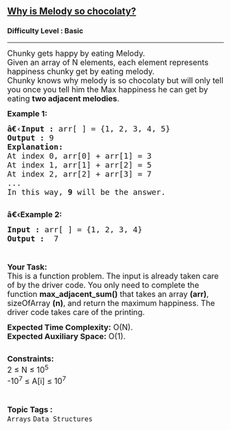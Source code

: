 <h2><a href="https://practice.geeksforgeeks.org/problems/why-is-melody-so-chocolaty0446/0">Why is Melody so chocolaty?</a></h2><h3>Difficulty Level : Basic</h3><hr><div class="problems_problem_content__Xm_eO"><p><span style="font-size:18px">Chunky gets happy by eating Melody.<br>
Given an array of N elements, each element represents happiness chunky get by eating melody.<br>
Chunky knows why melody is so chocolaty but will only tell you once you tell him the Max happiness he can get by eating <strong>two adjacent melodies</strong>.</span></p>

<p><span style="font-size:18px"><strong>Example 1:</strong></span></p>

<pre><span style="font-size:18px"><strong>â€‹Input :</strong> arr[ ] = {1, 2, 3, 4, 5}
<strong>Output :</strong> 9
<strong>Explanation:</strong>
At index 0, arr[0] + arr[1] = 3
At index 1, arr[1] + arr[2] = 5
At index 2, arr[2] + arr[3] = 7
...
In this way, <strong>9</strong> will be the answer.
</span></pre>

<p><br>
<span style="font-size:18px"><strong>â€‹Example 2:</strong></span></p>

<pre><span style="font-size:18px"><strong>Input :</strong> arr[ ] = {1, 2, 3, 4} <strong>
Output :</strong>  7</span></pre>

<p>&nbsp;</p>

<p><span style="font-size:18px"><strong>Your Task:</strong><br>
This is a function problem. The input is already taken care of by the driver code. You only need to complete the function <strong>max_adjacent_sum()</strong> that takes an array <strong>(arr)</strong>, sizeOfArray <strong>(n)</strong>, and return the maximum happiness. The driver code takes care of the printing.</span></p>

<p><span style="font-size:18px"><strong>Expected Time Complexity:</strong>&nbsp;O(N).<br>
<strong>Expected Auxiliary Space:</strong>&nbsp;O(1).</span><br>
&nbsp;</p>

<p><span style="font-size:18px"><strong>Constraints:</strong><br>
2 ≤ N ≤ 10<sup>5</sup><br>
-10<sup>7</sup>&nbsp;≤ A[i] ≤ 10<sup>7</sup></span></p>
</div><br><p><span style=font-size:18px><strong>Topic Tags : </strong><br><code>Arrays</code>&nbsp;<code>Data Structures</code>&nbsp;